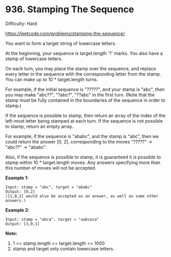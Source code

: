 # 936. Stamping The Sequence

Difficulty: Hard

https://leetcode.com/problems/stamping-the-sequence/

You want to form a target string of lowercase letters.

At the beginning, your sequence is target.length '?' marks.  You also have a stamp of lowercase letters.

On each turn, you may place the stamp over the sequence, and replace every letter in the sequence with the corresponding letter from the stamp.  You can make up to 10 * target.length turns.

For example, if the initial sequence is "?????", and your stamp is "abc",  then you may make "abc??", "?abc?", "??abc" in the first turn.  (Note that the stamp must be fully contained in the boundaries of the sequence in order to stamp.)

If the sequence is possible to stamp, then return an array of the index of the left-most letter being stamped at each turn.  If the sequence is not possible to stamp, return an empty array.

For example, if the sequence is "ababc", and the stamp is "abc", then we could return the answer [0, 2], corresponding to the moves "?????" -> "abc??" -> "ababc".

Also, if the sequence is possible to stamp, it is guaranteed it is possible to stamp within 10 * target.length moves.  Any answers specifying more than this number of moves will not be accepted.

**Example 1:**
```
Input: stamp = "abc", target = "ababc"
Output: [0,2]
([1,0,2] would also be accepted as an answer, as well as some other answers.)
```

**Example 2:**
```
Input: stamp = "abca", target = "aabcaca"
Output: [3,0,1]
```

**Note:**

1. 1 <= stamp.length <= target.length <= 1000
2. stamp and target only contain lowercase letters.
